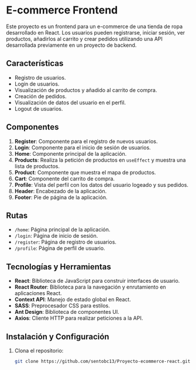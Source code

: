 # E-commerce Frontend

Este proyecto es un frontend para un e-commerce de una tienda de ropa desarrollado en React. Los usuarios pueden registrarse, iniciar sesión, ver productos, añadirlos al carrito y crear pedidos utilizando una API desarrollada previamente en un proyecto de backend.

## Características

- Registro de usuarios.
- Login de usuarios.
- Visualización de productos y añadido al carrito de compra.
- Creación de pedidos.
- Visualización de datos del usuario en el perfil.
- Logout de usuarios.

## Componentes

1. **Register**: Componente para el registro de nuevos usuarios.
2. **Login**: Componente para el inicio de sesión de usuarios.
3. **Home**: Componente principal de la aplicación.
4. **Products**: Realiza la petición de productos en `useEffect` y muestra una lista de productos.
5. **Product**: Componente que muestra el mapa de productos.
6. **Cart**: Componente del carrito de compra.
7. **Profile**: Vista del perfil con los datos del usuario logeado y sus pedidos.
8. **Header**: Encabezado de la aplicación.
9. **Footer**: Pie de página de la aplicación.

## Rutas

- `/home`: Página principal de la aplicación.
- `/login`: Página de inicio de sesión.
- `/register`: Página de registro de usuarios.
- `/profile`: Página de perfil de usuario.

## Tecnologías y Herramientas

- **React**: Biblioteca de JavaScript para construir interfaces de usuario.
- **React Router**: Biblioteca para la navegación y enrutamiento en aplicaciones React.
- **Context API**: Manejo de estado global en React.
- **SASS**: Preprocesador CSS para estilos.
- **Ant Design**: Biblioteca de componentes UI.
- **Axios**: Cliente HTTP para realizar peticiones a la API.

## Instalación y Configuración

1. Clona el repositorio:

   ```bash
   git clone https://github.com/sentobc13/Proyecto-ecommerce-react.git
